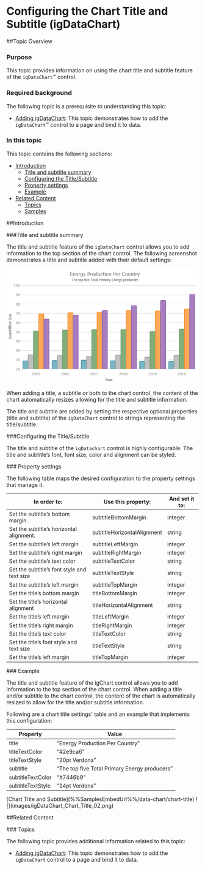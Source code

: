 ﻿<!--
|metadata|
{
    "fileName": "igdatachart-chart-titles-and-subtitles",
    "controlName": "",
    "tags": []
}
|metadata|
-->

# Configuring the Chart Title and Subtitle (igDataChart)



##Topic Overview


### Purpose

This topic provides information on using the chart title and subtitle feature of the `igDataChart`™ control.

### Required background

The following topic is a prerequisite to understanding this topic:

-	[Adding igDataChart](igDataChart-Adding.html): This topic demonstrates how to add the `igDataChart`™ control to a page and bind it to data.


### In this topic

This topic contains the following sections:

-   [Introduction](#introduction)
    -   [Title and subtitle summary](#title-subtitle)
    -   [Configuring the Title/Subtitle](#configuring)
    -   [Property settings](#property-settings)
    -   [Example](#example)
-   [Related Content](#related-content)
    -   [Topics](#topics)
    -   [Samples](#samples)



##<a id="introduction"></a>Introduction


###<a id="title-subtitle"></a>Title and subtitle summary

The title and subtitle feature of the `igDataChart` control allows you to add information to the top section of the chart control. The following screenshot demonstrates a title and subtitle added with their default settings:

![](images/igDataChart_Chart_Title_01.png)

When adding a title, a subtitle or both to the chart control, the content of the chart automatically resizes allowing for the title and subtitle information.

The title and subtitle are added by setting the respective optional properties (title and subtitle) of the `igDataChart` control to strings representing the title/subtitle.



###<a id="configuring"></a>Configuring the Title/Subtitle

The title and subtitle of the `igDatachart` control is highly configurable. The title and subtitle’s font, font size, color and alignment can be styled.

###<a id="property-settings"></a> Property settings

The following table maps the desired configuration to the property settings that manage it.

<table class="table">
	<thead>
		<tr>
			<th>In order to:</th>
			<th>Use this property:</th>
			<th>And set it to:</th>
		</tr>
	</thead>
	<tbody>
		<tr>
			<td>Set the subtitle’s bottom margin.</td>
			<td>subtitleBottomMargin</td>
			<td>integer</td>
		</tr>
		<tr>
			<td>Set the subtitle’s horizontal alignment.</td>
			<td>subtitleHorizontalAlignment</td>
			<td>string</td>
		</tr>
		<tr>
			<td>Set the subtitle’s left margin</td>
			<td>subtitleLeftMargin</td>
			<td>integer</td>
		</tr>
		<tr>
			<td>Set the subtitle’s right margin</td>
			<td>subtitleRightMargin</td>
			<td>integer</td>
		</tr>
		<tr>
			<td>Set the subtitle’s text color</td>
			<td>subtitleTextColor</td>
			<td>string</td>
		</tr>
		<tr>
			<td>Set the subtitle’s font style and text size</td>
			<td>subtitleTextStyle</td>
			<td>string</td>
		</tr>
		<tr>
			<td>Set the subtitle’s left margin</td>
			<td>subtitleTopMargin</td>
			<td>integer</td>
		</tr>
		<tr>
			<td>Set the title’s bottom margin</td>
			<td>titleBottomMargin</td>
			<td>integer</td>
		</tr>
		<tr>
			<td>Set the title’s horizontal alignment</td>
			<td>titleHorizontalAlignment</td>
			<td>string</td>
		</tr>
		<tr>
			<td>Set the title’s left margin</td>
			<td>titleLeftMargin</td>
			<td>integer</td>
		</tr>
		<tr>
			<td>Set the title’s right margin</td>
			<td>titleRightMargin</td>
			<td>integer</td>
		</tr>
		<tr>
			<td>Set the title’s text color</td>
			<td>titleTextColor</td>
			<td>string</td>
		</tr>
		<tr>
			<td>Set the title’s font style and text size</td>
			<td>titleTextStyle</td>
			<td>string</td>
		</tr>
		<tr>
			<td>Set the title’s left margin</td>
			<td>titleTopMargin</td>
			<td>integer</td>
		</tr>
	</tbody>
</table>

###<a id="example"></a> Example

The title and subtitle feature of the igChart control allows you to add information to the top section of the chart control.
When adding a title and/or subtitle to the chart control, the content of the chart is automatically resized to allow for the title and/or subtitle information.

Following are a chart title settings' table and an example that implements this configuration:

<table class="table">
	<thead>
		<tr>
			<th>Property</th>
			<th>Value</th>
		</tr>
	</thead>
	<tbody>
		<tr>
			<td>title</td>
			<td>“Energy Production Per Country”</td>
		</tr>
		<tr>
			<td>titleTextColor</td>
			<td>“#2e9ca6”</td>
		</tr>
		<tr>
			<td>titleTextStyle</td>
			<td>“20pt Verdona”</td>
		</tr>
		<tr>
			<td>subtitle</td>
			<td>“The top five Total Primary Energy producers”</td>
		</tr>
		<tr>
			<td>subtitleTextColor</td>
			<td>“#7446b9”</td>
		</tr>
		<tr>
			<td>subtitleTextStyle</td>
			<td>“14pt Verdona”</td>
		</tr>
	</tbody>
</table>


<div class="embed-sample">
   [Chart Title and Subtitle](%%SamplesEmbedUrl%%/data-chart/chart-title)
   ![](images/igDataChart_Chart_Title_02.png)
</div>


##<a id="related-content"></a>Related Content


###<a id="topics"></a> Topics

The following topic provides additional information related to this topic:


-	[Adding igDataChart](igDataChart-Adding.html):  This topic demonstrates how to add the `igDataChart` control to a page and bind it to data.





 

 


